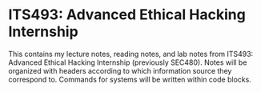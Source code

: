 # ITS493: Advanced Ethical Hacking Internship

This contains my lecture notes, reading notes, and lab notes from ITS493: Advanced Ethical Hacking Internship (previously SEC480). Notes will be organized with headers according to which information source they correspond to. Commands for systems will be written within code blocks.&#x20;
